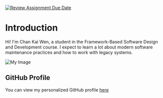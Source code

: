 [![Review Assignment Due Date](https://classroom.github.com/assets/deadline-readme-button-22041afd0340ce965d47ae6ef1cefeee28c7c493a6346c4f15d667ab976d596c.svg)](https://classroom.github.com/a/LQr4ft17)

# Introduction

Hi! I'm Chan Kai Wen, a student in the Framework-Based Software Design and Development course.
I expect to learn a lot about modern software maintenance practices and how to work with legacy systems.

![My Image](/kaiwen.png) <!-- Link to the uploaded image -->

## GitHub Profile

You can view my personalized GitHub profile [here](https://github.com/kwchan03)
